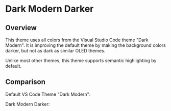 # Dark Modern Darker

## Overview
This theme uses all colors from the Visual Studio Code theme "Dark Modern". It is improving the default theme by making the background colors darker, but not as dark as similar OLED themes.

Unlike most other themes, this theme supports semantic highlighting by default.

## Comparison

Default VS Code Theme "Dark Modern":


Dark Modern Darker: